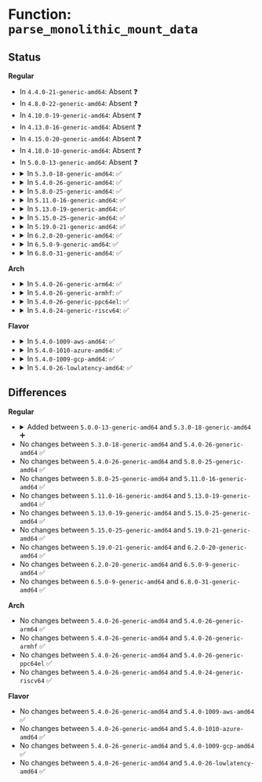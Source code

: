 # Function: <code>parse_monolithic_mount_data</code>

## Status
<b>Regular</b>
<ul>
<li>
In <code>4.4.0-21-generic-amd64</code>: Absent ❓
</li>
<li>
In <code>4.8.0-22-generic-amd64</code>: Absent ❓
</li>
<li>
In <code>4.10.0-19-generic-amd64</code>: Absent ❓
</li>
<li>
In <code>4.13.0-16-generic-amd64</code>: Absent ❓
</li>
<li>
In <code>4.15.0-20-generic-amd64</code>: Absent ❓
</li>
<li>
In <code>4.18.0-10-generic-amd64</code>: Absent ❓
</li>
<li>
In <code>5.0.0-13-generic-amd64</code>: Absent ❓
</li>
<li>
<details>
<summary>In <code>5.3.0-18-generic-amd64</code>: ✅</summary>

```c
int parse_monolithic_mount_data(struct fs_context * fc, void * data)
```

```json
{
  "name": "parse_monolithic_mount_data",
  "collision_type": "Unique Global",
  "inline_type": "No",
  "funcs": [
    {
      "addr": 18446744071582035200,
      "name": "parse_monolithic_mount_data",
      "external": true,
      "loc": "fs/fs_context.c:710",
      "file": "fs/fs_context.c",
      "inline": "seen, unknown",
      "caller_inline": [],
      "caller_func": [
        "fs/super.c:mount_single",
        "fs/super.c:do_emergency_remount_callback",
        "fs/namespace.c:do_mount",
        "fs/namespace.c:do_mount",
        "fs/namespace.c:ksys_umount"
      ]
    }
  ],
  "symbols": [
    {
      "addr": 18446744071582035200,
      "name": "parse_monolithic_mount_data",
      "section": ".text",
      "bind": "STB_GLOBAL",
      "size": 37
    }
  ]
}
```
</details>
</li>
<li>
<details>
<summary>In <code>5.4.0-26-generic-amd64</code>: ✅</summary>

```c
int parse_monolithic_mount_data(struct fs_context * fc, void * data)
```

```json
{
  "name": "parse_monolithic_mount_data",
  "collision_type": "Unique Global",
  "inline_type": "No",
  "funcs": [
    {
      "addr": 18446744071582112992,
      "name": "parse_monolithic_mount_data",
      "external": true,
      "loc": "fs/fs_context.c:696",
      "file": "fs/fs_context.c",
      "inline": "seen, unknown",
      "caller_inline": [],
      "caller_func": [
        "fs/super.c:mount_single",
        "fs/super.c:do_emergency_remount_callback",
        "fs/namespace.c:do_mount",
        "fs/namespace.c:do_mount",
        "fs/namespace.c:ksys_umount"
      ]
    }
  ],
  "symbols": [
    {
      "addr": 18446744071582112992,
      "name": "parse_monolithic_mount_data",
      "section": ".text",
      "bind": "STB_GLOBAL",
      "size": 37
    }
  ]
}
```
</details>
</li>
<li>
<details>
<summary>In <code>5.8.0-25-generic-amd64</code>: ✅</summary>

```c
int parse_monolithic_mount_data(struct fs_context * fc, void * data)
```

```json
{
  "name": "parse_monolithic_mount_data",
  "collision_type": "Unique Global",
  "inline_type": "No",
  "funcs": [
    {
      "addr": 18446744071582349984,
      "name": "parse_monolithic_mount_data",
      "external": true,
      "loc": "fs/fs_context.c:641",
      "file": "fs/fs_context.c",
      "inline": "seen, unknown",
      "caller_inline": [],
      "caller_func": [
        "fs/super.c:mount_single",
        "fs/super.c:do_emergency_remount_callback",
        "fs/namespace.c:do_new_mount",
        "fs/namespace.c:do_umount"
      ]
    }
  ],
  "symbols": [
    {
      "addr": 18446744071582349984,
      "name": "parse_monolithic_mount_data",
      "section": ".text",
      "bind": "STB_GLOBAL",
      "size": 37
    }
  ]
}
```
</details>
</li>
<li>
<details>
<summary>In <code>5.11.0-16-generic-amd64</code>: ✅</summary>

```c
int parse_monolithic_mount_data(struct fs_context * fc, void * data)
```

```json
{
  "name": "parse_monolithic_mount_data",
  "collision_type": "Unique Global",
  "inline_type": "No",
  "funcs": [
    {
      "addr": 18446744071582401936,
      "name": "parse_monolithic_mount_data",
      "external": true,
      "loc": "fs/fs_context.c:641",
      "file": "fs/fs_context.c",
      "inline": "seen, unknown",
      "caller_inline": [],
      "caller_func": [
        "fs/super.c:mount_single",
        "fs/super.c:do_emergency_remount_callback",
        "fs/namespace.c:do_new_mount",
        "fs/namespace.c:do_umount"
      ]
    }
  ],
  "symbols": [
    {
      "addr": 18446744071582401936,
      "name": "parse_monolithic_mount_data",
      "section": ".text",
      "bind": "STB_GLOBAL",
      "size": 37
    }
  ]
}
```
</details>
</li>
<li>
<details>
<summary>In <code>5.13.0-19-generic-amd64</code>: ✅</summary>

```c
int parse_monolithic_mount_data(struct fs_context * fc, void * data)
```

```json
{
  "name": "parse_monolithic_mount_data",
  "collision_type": "Unique Global",
  "inline_type": "No",
  "funcs": [
    {
      "addr": 18446744071582429168,
      "name": "parse_monolithic_mount_data",
      "external": true,
      "loc": "fs/fs_context.c:641",
      "file": "fs/fs_context.c",
      "inline": "seen, unknown",
      "caller_inline": [],
      "caller_func": [
        "fs/super.c:mount_single",
        "fs/super.c:do_emergency_remount_callback",
        "fs/namespace.c:path_mount",
        "fs/namespace.c:do_new_mount",
        "fs/namespace.c:do_umount"
      ]
    }
  ],
  "symbols": [
    {
      "addr": 18446744071582429168,
      "name": "parse_monolithic_mount_data",
      "section": ".text",
      "bind": "STB_GLOBAL",
      "size": 37
    }
  ]
}
```
</details>
</li>
<li>
<details>
<summary>In <code>5.15.0-25-generic-amd64</code>: ✅</summary>

```c
int parse_monolithic_mount_data(struct fs_context * fc, void * data)
```

```json
{
  "name": "parse_monolithic_mount_data",
  "collision_type": "Unique Global",
  "inline_type": "No",
  "funcs": [
    {
      "addr": 18446744071582751920,
      "name": "parse_monolithic_mount_data",
      "external": true,
      "loc": "fs/fs_context.c:659",
      "file": "fs/fs_context.c",
      "inline": "seen, unknown",
      "caller_inline": [],
      "caller_func": [
        "fs/super.c:mount_single",
        "fs/super.c:do_emergency_remount_callback",
        "fs/namespace.c:path_mount",
        "fs/namespace.c:do_new_mount",
        "fs/namespace.c:do_umount"
      ]
    }
  ],
  "symbols": [
    {
      "addr": 18446744071582751920,
      "name": "parse_monolithic_mount_data",
      "section": ".text",
      "bind": "STB_GLOBAL",
      "size": 37
    }
  ]
}
```
</details>
</li>
<li>
<details>
<summary>In <code>5.19.0-21-generic-amd64</code>: ✅</summary>

```c
int parse_monolithic_mount_data(struct fs_context * fc, void * data)
```

```json
{
  "name": "parse_monolithic_mount_data",
  "collision_type": "Unique Global",
  "inline_type": "No",
  "funcs": [
    {
      "addr": 18446744071583299472,
      "name": "parse_monolithic_mount_data",
      "external": true,
      "loc": "fs/fs_context.c:659",
      "file": "fs/fs_context.c",
      "inline": "seen, unknown",
      "caller_inline": [],
      "caller_func": [
        "fs/super.c:mount_single",
        "fs/super.c:do_emergency_remount_callback",
        "fs/namespace.c:path_mount",
        "fs/namespace.c:do_new_mount",
        "fs/namespace.c:do_umount"
      ]
    }
  ],
  "symbols": [
    {
      "addr": 18446744071583299472,
      "name": "parse_monolithic_mount_data",
      "section": ".text",
      "bind": "STB_GLOBAL",
      "size": 47
    }
  ]
}
```
</details>
</li>
<li>
<details>
<summary>In <code>6.2.0-20-generic-amd64</code>: ✅</summary>

```c
int parse_monolithic_mount_data(struct fs_context * fc, void * data)
```

```json
{
  "name": "parse_monolithic_mount_data",
  "collision_type": "Unique Global",
  "inline_type": "No",
  "funcs": [
    {
      "addr": 18446744071583884416,
      "name": "parse_monolithic_mount_data",
      "external": true,
      "loc": "fs/fs_context.c:659",
      "file": "fs/fs_context.c",
      "inline": "seen, unknown",
      "caller_inline": [],
      "caller_func": [
        "fs/super.c:mount_single",
        "fs/super.c:do_emergency_remount_callback",
        "fs/namespace.c:path_mount",
        "fs/namespace.c:do_new_mount",
        "fs/namespace.c:do_umount"
      ]
    }
  ],
  "symbols": [
    {
      "addr": 18446744071583884416,
      "name": "parse_monolithic_mount_data",
      "section": ".text",
      "bind": "STB_GLOBAL",
      "size": 47
    }
  ]
}
```
</details>
</li>
<li>
<details>
<summary>In <code>6.5.0-9-generic-amd64</code>: ✅</summary>

```c
int parse_monolithic_mount_data(struct fs_context * fc, void * data)
```

```json
{
  "name": "parse_monolithic_mount_data",
  "collision_type": "Unique Global",
  "inline_type": "No",
  "funcs": [
    {
      "addr": 18446744071584106192,
      "name": "parse_monolithic_mount_data",
      "external": true,
      "loc": "fs/fs_context.c:681",
      "file": "fs/fs_context.c",
      "inline": "seen, unknown",
      "caller_inline": [],
      "caller_func": [
        "fs/super.c:mount_single",
        "fs/super.c:do_emergency_remount_callback",
        "fs/namespace.c:path_mount",
        "fs/namespace.c:do_new_mount",
        "fs/namespace.c:do_umount"
      ]
    }
  ],
  "symbols": [
    {
      "addr": 18446744071584106192,
      "name": "parse_monolithic_mount_data",
      "section": ".text",
      "bind": "STB_GLOBAL",
      "size": 47
    }
  ]
}
```
</details>
</li>
<li>
<details>
<summary>In <code>6.8.0-31-generic-amd64</code>: ✅</summary>

```c
int parse_monolithic_mount_data(struct fs_context * fc, void * data)
```

```json
{
  "name": "parse_monolithic_mount_data",
  "collision_type": "Unique Global",
  "inline_type": "No",
  "funcs": [
    {
      "addr": 18446744071584322448,
      "name": "parse_monolithic_mount_data",
      "external": true,
      "loc": "fs/fs_context.c:711",
      "file": "fs/fs_context.c",
      "inline": "seen, unknown",
      "caller_inline": [],
      "caller_func": [
        "fs/super.c:mount_single",
        "fs/namespace.c:path_mount",
        "fs/namespace.c:do_new_mount",
        "fs/namespace.c:do_umount"
      ]
    }
  ],
  "symbols": [
    {
      "addr": 18446744071584322448,
      "name": "parse_monolithic_mount_data",
      "section": ".text",
      "bind": "STB_GLOBAL",
      "size": 47
    }
  ]
}
```
</details>
</li>
</ul>
<b>Arch</b>
<ul>
<li>
<details>
<summary>In <code>5.4.0-26-generic-arm64</code>: ✅</summary>

```c
int parse_monolithic_mount_data(struct fs_context * fc, void * data)
```

```json
{
  "name": "parse_monolithic_mount_data",
  "collision_type": "Unique Global",
  "inline_type": "No",
  "funcs": [
    {
      "addr": 18446603336493653592,
      "name": "parse_monolithic_mount_data",
      "external": true,
      "loc": "fs/fs_context.c:696",
      "file": "fs/fs_context.c",
      "inline": "seen, unknown",
      "caller_inline": [],
      "caller_func": [
        "fs/super.c:mount_single",
        "fs/super.c:do_emergency_remount_callback",
        "fs/namespace.c:do_mount",
        "fs/namespace.c:do_mount",
        "fs/namespace.c:ksys_umount"
      ]
    }
  ],
  "symbols": [
    {
      "addr": 18446603336493653592,
      "name": "parse_monolithic_mount_data",
      "section": ".text",
      "bind": "STB_GLOBAL",
      "size": 76
    }
  ]
}
```
</details>
</li>
<li>
<details>
<summary>In <code>5.4.0-26-generic-armhf</code>: ✅</summary>

```c
int parse_monolithic_mount_data(struct fs_context * fc, void * data)
```

```json
{
  "name": "parse_monolithic_mount_data",
  "collision_type": "Unique Global",
  "inline_type": "No",
  "funcs": [
    {
      "addr": 3227188008,
      "name": "parse_monolithic_mount_data",
      "external": true,
      "loc": "fs/fs_context.c:696",
      "file": "fs/fs_context.c",
      "inline": "seen, unknown",
      "caller_inline": [],
      "caller_func": [
        "fs/super.c:mount_single",
        "fs/super.c:do_emergency_remount_callback",
        "fs/namespace.c:do_mount",
        "fs/namespace.c:do_mount",
        "fs/namespace.c:do_umount"
      ]
    }
  ],
  "symbols": [
    {
      "addr": 3227188008,
      "name": "parse_monolithic_mount_data",
      "section": ".text",
      "bind": "STB_GLOBAL",
      "size": 52
    }
  ]
}
```
</details>
</li>
<li>
<details>
<summary>In <code>5.4.0-26-generic-ppc64el</code>: ✅</summary>

```c
int parse_monolithic_mount_data(struct fs_context * fc, void * data)
```

```json
{
  "name": "parse_monolithic_mount_data",
  "collision_type": "Unique Global",
  "inline_type": "No",
  "funcs": [
    {
      "addr": 13835058055287248224,
      "name": "parse_monolithic_mount_data",
      "external": true,
      "loc": "fs/fs_context.c:696",
      "file": "fs/fs_context.c",
      "inline": "seen, unknown",
      "caller_inline": [],
      "caller_func": [
        "fs/super.c:mount_single",
        "fs/super.c:do_emergency_remount_callback",
        "fs/namespace.c:do_mount",
        "fs/namespace.c:do_mount",
        "fs/namespace.c:ksys_umount"
      ]
    }
  ],
  "symbols": [
    {
      "addr": 13835058055287248224,
      "name": "parse_monolithic_mount_data",
      "section": ".text",
      "bind": "STB_GLOBAL",
      "size": 116
    }
  ]
}
```
</details>
</li>
<li>
<details>
<summary>In <code>5.4.0-24-generic-riscv64</code>: ✅</summary>

```c
int parse_monolithic_mount_data(struct fs_context * fc, void * data)
```

```json
{
  "name": "parse_monolithic_mount_data",
  "collision_type": "Unique Global",
  "inline_type": "No",
  "funcs": [
    {
      "addr": 18446743936273284372,
      "name": "parse_monolithic_mount_data",
      "external": true,
      "loc": "fs/fs_context.c:696",
      "file": "fs/fs_context.c",
      "inline": "seen, unknown",
      "caller_inline": [],
      "caller_func": [
        "fs/super.c:mount_single",
        "fs/super.c:do_emergency_remount_callback",
        "fs/namespace.c:do_mount",
        "fs/namespace.c:do_mount",
        "fs/namespace.c:ksys_umount"
      ]
    }
  ],
  "symbols": [
    {
      "addr": 18446743936273284372,
      "name": "parse_monolithic_mount_data",
      "section": ".text",
      "bind": "STB_GLOBAL",
      "size": 60
    }
  ]
}
```
</details>
</li>
</ul>
<b>Flavor</b>
<ul>
<li>
<details>
<summary>In <code>5.4.0-1009-aws-amd64</code>: ✅</summary>

```c
int parse_monolithic_mount_data(struct fs_context * fc, void * data)
```

```json
{
  "name": "parse_monolithic_mount_data",
  "collision_type": "Unique Global",
  "inline_type": "No",
  "funcs": [
    {
      "addr": 18446744071582081728,
      "name": "parse_monolithic_mount_data",
      "external": true,
      "loc": "fs/fs_context.c:696",
      "file": "fs/fs_context.c",
      "inline": "seen, unknown",
      "caller_inline": [],
      "caller_func": [
        "fs/super.c:mount_single",
        "fs/super.c:do_emergency_remount_callback",
        "fs/namespace.c:do_mount",
        "fs/namespace.c:do_mount",
        "fs/namespace.c:ksys_umount"
      ]
    }
  ],
  "symbols": [
    {
      "addr": 18446744071582081728,
      "name": "parse_monolithic_mount_data",
      "section": ".text",
      "bind": "STB_GLOBAL",
      "size": 37
    }
  ]
}
```
</details>
</li>
<li>
<details>
<summary>In <code>5.4.0-1010-azure-amd64</code>: ✅</summary>

```c
int parse_monolithic_mount_data(struct fs_context * fc, void * data)
```

```json
{
  "name": "parse_monolithic_mount_data",
  "collision_type": "Unique Global",
  "inline_type": "No",
  "funcs": [
    {
      "addr": 18446744071582019248,
      "name": "parse_monolithic_mount_data",
      "external": true,
      "loc": "fs/fs_context.c:696",
      "file": "fs/fs_context.c",
      "inline": "seen, unknown",
      "caller_inline": [],
      "caller_func": [
        "fs/super.c:mount_single",
        "fs/super.c:do_emergency_remount_callback",
        "fs/namespace.c:do_mount",
        "fs/namespace.c:do_mount",
        "fs/namespace.c:ksys_umount"
      ]
    }
  ],
  "symbols": [
    {
      "addr": 18446744071582019248,
      "name": "parse_monolithic_mount_data",
      "section": ".text",
      "bind": "STB_GLOBAL",
      "size": 37
    }
  ]
}
```
</details>
</li>
<li>
<details>
<summary>In <code>5.4.0-1009-gcp-amd64</code>: ✅</summary>

```c
int parse_monolithic_mount_data(struct fs_context * fc, void * data)
```

```json
{
  "name": "parse_monolithic_mount_data",
  "collision_type": "Unique Global",
  "inline_type": "No",
  "funcs": [
    {
      "addr": 18446744071582073008,
      "name": "parse_monolithic_mount_data",
      "external": true,
      "loc": "fs/fs_context.c:696",
      "file": "fs/fs_context.c",
      "inline": "seen, unknown",
      "caller_inline": [],
      "caller_func": [
        "fs/super.c:mount_single",
        "fs/super.c:do_emergency_remount_callback",
        "fs/namespace.c:do_mount",
        "fs/namespace.c:do_mount",
        "fs/namespace.c:ksys_umount"
      ]
    }
  ],
  "symbols": [
    {
      "addr": 18446744071582073008,
      "name": "parse_monolithic_mount_data",
      "section": ".text",
      "bind": "STB_GLOBAL",
      "size": 37
    }
  ]
}
```
</details>
</li>
<li>
<details>
<summary>In <code>5.4.0-26-lowlatency-amd64</code>: ✅</summary>

```c
int parse_monolithic_mount_data(struct fs_context * fc, void * data)
```

```json
{
  "name": "parse_monolithic_mount_data",
  "collision_type": "Unique Global",
  "inline_type": "No",
  "funcs": [
    {
      "addr": 18446744071582144768,
      "name": "parse_monolithic_mount_data",
      "external": true,
      "loc": "fs/fs_context.c:696",
      "file": "fs/fs_context.c",
      "inline": "seen, unknown",
      "caller_inline": [],
      "caller_func": [
        "fs/super.c:mount_single",
        "fs/super.c:do_emergency_remount_callback",
        "fs/namespace.c:do_mount",
        "fs/namespace.c:do_mount",
        "fs/namespace.c:ksys_umount"
      ]
    }
  ],
  "symbols": [
    {
      "addr": 18446744071582144768,
      "name": "parse_monolithic_mount_data",
      "section": ".text",
      "bind": "STB_GLOBAL",
      "size": 37
    }
  ]
}
```
</details>
</li>
</ul>

## Differences
<b>Regular</b>
<ul>
<li>
<details>
<summary>Added between <code>5.0.0-13-generic-amd64</code> and <code>5.3.0-18-generic-amd64</code> ➕</summary>

```c
int parse_monolithic_mount_data(struct fs_context * fc, void * data)
```
</details>
</li>
<li>
No changes between <code>5.3.0-18-generic-amd64</code> and <code>5.4.0-26-generic-amd64</code> ✅
</li>
<li>
No changes between <code>5.4.0-26-generic-amd64</code> and <code>5.8.0-25-generic-amd64</code> ✅
</li>
<li>
No changes between <code>5.8.0-25-generic-amd64</code> and <code>5.11.0-16-generic-amd64</code> ✅
</li>
<li>
No changes between <code>5.11.0-16-generic-amd64</code> and <code>5.13.0-19-generic-amd64</code> ✅
</li>
<li>
No changes between <code>5.13.0-19-generic-amd64</code> and <code>5.15.0-25-generic-amd64</code> ✅
</li>
<li>
No changes between <code>5.15.0-25-generic-amd64</code> and <code>5.19.0-21-generic-amd64</code> ✅
</li>
<li>
No changes between <code>5.19.0-21-generic-amd64</code> and <code>6.2.0-20-generic-amd64</code> ✅
</li>
<li>
No changes between <code>6.2.0-20-generic-amd64</code> and <code>6.5.0-9-generic-amd64</code> ✅
</li>
<li>
No changes between <code>6.5.0-9-generic-amd64</code> and <code>6.8.0-31-generic-amd64</code> ✅
</li>
</ul>
<b>Arch</b>
<ul>
<li>
No changes between <code>5.4.0-26-generic-amd64</code> and <code>5.4.0-26-generic-arm64</code> ✅
</li>
<li>
No changes between <code>5.4.0-26-generic-amd64</code> and <code>5.4.0-26-generic-armhf</code> ✅
</li>
<li>
No changes between <code>5.4.0-26-generic-amd64</code> and <code>5.4.0-26-generic-ppc64el</code> ✅
</li>
<li>
No changes between <code>5.4.0-26-generic-amd64</code> and <code>5.4.0-24-generic-riscv64</code> ✅
</li>
</ul>
<b>Flavor</b>
<ul>
<li>
No changes between <code>5.4.0-26-generic-amd64</code> and <code>5.4.0-1009-aws-amd64</code> ✅
</li>
<li>
No changes between <code>5.4.0-26-generic-amd64</code> and <code>5.4.0-1010-azure-amd64</code> ✅
</li>
<li>
No changes between <code>5.4.0-26-generic-amd64</code> and <code>5.4.0-1009-gcp-amd64</code> ✅
</li>
<li>
No changes between <code>5.4.0-26-generic-amd64</code> and <code>5.4.0-26-lowlatency-amd64</code> ✅
</li>
</ul>
